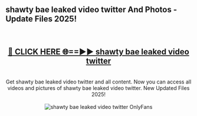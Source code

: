 <h2>shawty bae leaked video twitter And Photos - Update Files 2025!</h2>
<br>
<div align="center">
<h2><a href="https://top-ai-tools.click/QrbHav" rel="nofollow">🔴 CLICK HERE 🌐==►► shawty bae leaked video twitter</a></h2>
<br>
Get shawty bae leaked video twitter and all content. Now you can access all videos and pictures of shawty bae leaked video twitter. New Updated Files 2025!
<br>
<br>
<a href="https://top-ai-tools.click/QrbHav" rel="nofollow" data-target="animated-image.originalLink"><img src="https://i.ibb.co.com/WyWwxjT/player-gif2.gif" alt="shawty bae leaked video twitter OnlyFans" style="max-width: 100%; display: inline-block;" data-target="animated-image.originalImage"></a>
</div>
<br>